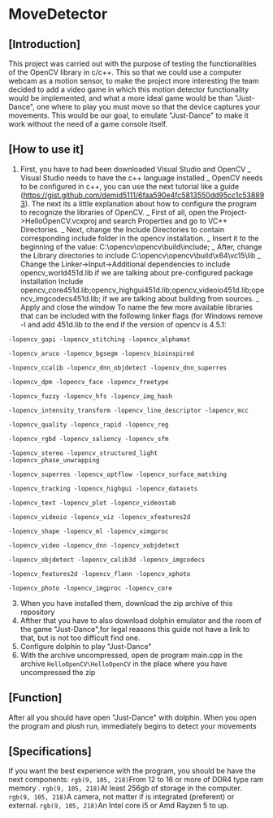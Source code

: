 # MoveDetector
## [Introduction]
This project was carried out with the purpose of testing the functionalities of the OpenCV library in c/c++. This so that we could use a computer webcam as a motion sensor, to make the project more interesting the team decided to add a video game in which this motion detector functionality would be implemented, and what a more ideal game would be than "Just-Dance", one where to play you must move so that the device captures your movements. This would be our goal, to emulate "Just-Dance" to make it work without the need of a game console itself.

## [How to use it]
1. First, you have to had been downloaded Visual Studio and OpenCV
   _ Visual Studio needs to have the c++ language installed
   _ OpenCV needs to be configured in c++, you can use the next tutorial like a guide (https://gist.github.com/demid5111/6faa590e4fc5813550dd95cc1c538893).
   The next its a little explanation about how to configure the program to recognize the libraries of OpenCV.
      _ First of all, open the Project->HelloOpenCV.vcxproj and search Properties and go to VC++ Directories.
      _ Next, change the Include Directories to contain corresponding include folder in the opencv installation.
      _ Insert it to the beginning of the value: C:\opencv\opencv\build\include;
      _ After, change the Library directories to include C:\opencv\opencv\build\x64\vc15\lib
      _ Change the Linker->Input->Additional dependencies to include opencv_world451d.lib if we are talking about pre-configured package installation Include opencv_core451d.lib;opencv_highgui451d.lib;opencv_videoio451d.lib;opencv_imgcodecs451d.lib; if we are talking about building from sources.
      _ Apply and close the window
To name the few more available libraries that can be included with the following linker flags (for Windows remove -l and add 451d.lib to the end if the version of opencv is 4.5.1:

<code>-lopencv_gapi -lopencv_stitching -lopencv_alphamat \
-lopencv_aruco -lopencv_bgsegm -lopencv_bioinspired \
-lopencv_ccalib -lopencv_dnn_objdetect -lopencv_dnn_superres \
-lopencv_dpm -lopencv_face -lopencv_freetype \
-lopencv_fuzzy -lopencv_hfs -lopencv_img_hash \
-lopencv_intensity_transform -lopencv_line_descriptor -lopencv_mcc \
-lopencv_quality -lopencv_rapid -lopencv_reg \
-lopencv_rgbd -lopencv_saliency -lopencv_sfm \
-lopencv_stereo -lopencv_structured_light -lopencv_phase_unwrapping \
-lopencv_superres -lopencv_optflow -lopencv_surface_matching \
-lopencv_tracking -lopencv_highgui -lopencv_datasets \
-lopencv_text -lopencv_plot -lopencv_videostab \
-lopencv_videoio -lopencv_viz -lopencv_xfeatures2d \
-lopencv_shape -lopencv_ml -lopencv_ximgproc \
-lopencv_video -lopencv_dnn -lopencv_xobjdetect \
-lopencv_objdetect -lopencv_calib3d -lopencv_imgcodecs \
-lopencv_features2d -lopencv_flann -lopencv_xphoto \
-lopencv_photo -lopencv_imgproc -lopencv_core</code>

3. When you have installed them, download the zip archive of this repository
4. Afther that you have to also download dolphin emulator and the room of the game "Just-Dance",for legal reasons this guide not have a link to that, but is not too difficult find one.
5. Configure dolphin to play "Just-Dance"
6. With the archive uncompressed, open de program main.cpp in the archive <code>HelloOpenCV\HelloOpenCV</code> in the place where you have uncompressed the zip

## [Function]
After all you should have open "Just-Dance" with dolphin.
When you open the program and plush run, immediately begins to detect your movements 

## [Specifications]
If you want the best experience with the program, you should be have the next components:
`rgb(9, 105, 218)`From 12 to 16 or more of DDR4 type ram memory .
`rgb(9, 105, 218)`At least 256gb of storage in the computer.
`rgb(9, 105, 218)`A camera, not matter if is integrated (preferent) or external.
`rgb(9, 105, 218)`An Intel core i5 or Amd Rayzen 5 to up.
